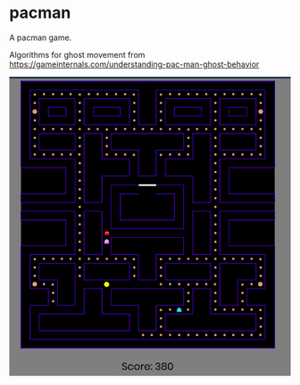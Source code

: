 # pacman
A pacman game.

Algorithms for ghost movement from https://gameinternals.com/understanding-pac-man-ghost-behavior

![pacman](pacman.png)
